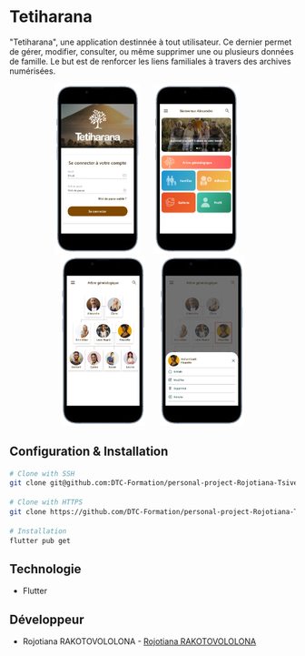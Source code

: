 # Tetiharana

"Tetiharana", une application destinnée à tout utilisateur. Ce dernier permet de gérer, modifier, consulter, ou même supprimer une ou plusieurs données de famille. Le but est de renforcer les liens familiales à travers des archives numérisées.

<p align="center">
  <img src="assets/images/screenshot/screenshot_1.webp" width="150" alt="Image 1" style="margin-right: 20px;">
  <img src="assets/images/screenshot/screenshot_2.webp" width="150" alt="Image 2" style="margin-right: 20px;">
  <img src="assets/images/screenshot/screenshot_3.webp" width="150" alt="Image 3" style="margin-right: 20px;">
  <img src="assets/images/screenshot/screenshot_4.webp" width="150" alt="Image 4">
</p>

## Configuration & Installation

``` sh
# Clone with SSH
git clone git@github.com:DTC-Formation/personal-project-Rojotiana-Tsiverisoa.git

# Clone with HTTPS 
git clone https://github.com/DTC-Formation/personal-project-Rojotiana-Tsiverisoa.git

# Installation
flutter pub get
```

## Technologie
- Flutter

## Développeur
- Rojotiana RAKOTOVOLOLONA - [Rojotiana RAKOTOVOLOLONA](https://rojotiana-rakotovololona.com/)